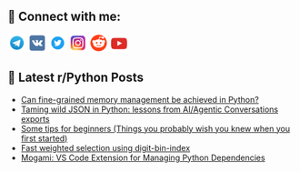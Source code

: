 ## 🔎 Connect with me:
[<img src="https://github.com/bullbesh/bullbesh/blob/main/images/Telegram.png" width="32" height="32" />](https://t.me/bullbesh)
[<img src="https://github.com/bullbesh/bullbesh/blob/main/images/VK.png" width="32" height="32" />](https://vk.com/bullbesh)
[<img src="https://github.com/bullbesh/bullbesh/blob/main/images/Twitter.png" width="32" height="32" />](https://twitter.com/bullbesh1)
[<img src="https://github.com/bullbesh/bullbesh/blob/main/images/Instagram.png" width="32" height="32" />](https://www.instagram.com/bullbesh)
[<img src="https://github.com/bullbesh/bullbesh/blob/main/images/Reddit.png" width="32" height="32" />](https://www.reddit.com/user/bullbesh)
[<img src="https://github.com/bullbesh/bullbesh/blob/main/images/YouTube.png" width="32" height="32" />](https://www.youtube.com/channel/UCtfjRs6uzgq5mfm8S06WTcg)

## 📕 Latest r/Python Posts
<!-- BLOG-POST-LIST:START -->
- [Can fine-grained memory management be achieved in Python?](https://www.reddit.com/r/Python/comments/1nii4as/can_finegrained_memory_management_be_achieved_in/)
- [Taming wild JSON in Python: lessons from AI/Agentic Conversations exports](https://www.reddit.com/r/Python/comments/1nihwt2/taming_wild_json_in_python_lessons_from_aiagentic/)
- [Some tips for beginners &lpar;Things you probably wish you knew when you first started&rpar;](https://www.reddit.com/r/Python/comments/1nifogm/some_tips_for_beginners_things_you_probably_wish/)
- [Fast weighted selection using digit-bin-index](https://www.reddit.com/r/Python/comments/1nickil/fast_weighted_selection_using_digitbinindex/)
- [Mogami: VS Code Extension for Managing Python Dependencies](https://www.reddit.com/r/Python/comments/1nic529/mogami_vs_code_extension_for_managing_python/)
<!-- BLOG-POST-LIST:END -->
